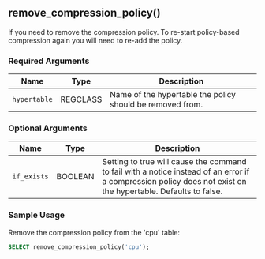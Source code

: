 ## remove_compression_policy() <tag type="community" content="community" /> 
If you need to remove the compression policy. To re-start policy-based compression again you will need to re-add the policy.

### Required Arguments

|Name|Type|Description|
|---|---|---|
| `hypertable` | REGCLASS | Name of the hypertable the policy should be removed from.|

### Optional Arguments

|Name|Type|Description|
|---|---|---|
| `if_exists` | BOOLEAN | Setting to true will cause the command to fail with a notice instead of an error if a compression policy does not exist on the hypertable. Defaults to false.|

### Sample Usage 
Remove the compression policy from the 'cpu' table:
``` sql
SELECT remove_compression_policy('cpu');
```
